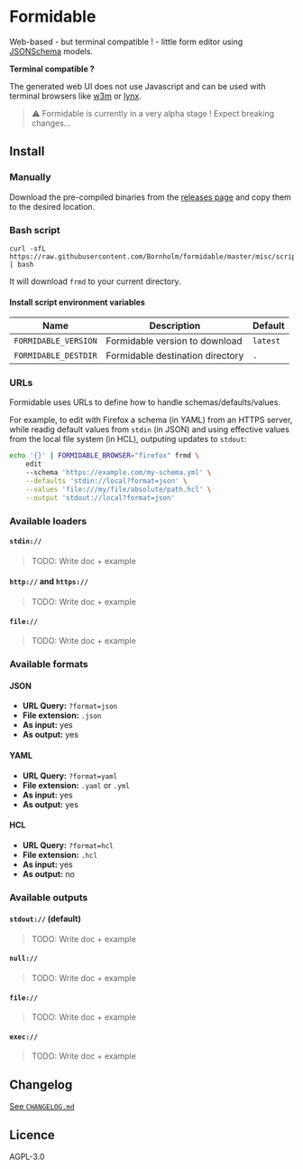 # Formidable

Web-based - but terminal compatible ! - little form editor using [JSONSchema](https://json-schema.org/) models.

**Terminal compatible ?**

The generated web UI does not use Javascript and can be used with terminal browsers like [w3m](https://en.wikipedia.org/wiki/W3m) or [lynx](https://en.wikipedia.org/wiki/Lynx_(web_browser)).

> ⚠ Formidable is currently in a very alpha stage ! Expect breaking changes...

## Install

### Manually

Download the pre-compiled binaries from the [releases page](https://github.com/Bornholm/formidable/releases) and copy them to the desired location.

### Bash script

```
curl -sfL https://raw.githubusercontent.com/Bornholm/formidable/master/misc/script/install.sh | bash
```

It will download `frmd` to your current directory.

#### Install script environment variables

|Name|Description|Default|
|----|-----------|-------|
|`FORMIDABLE_VERSION`|Formidable version to download|`latest`|
|`FORMIDABLE_DESTDIR`|Formidable destination directory|`.`|

### URLs

Formidable uses URLs to define how to handle schemas/defaults/values.

For example, to edit with Firefox a schema (in YAML) from an HTTPS server, while readig default values from `stdin` (in JSON) and using effective values from the local file system (in HCL), outputing updates to `stdout`:

```bash
echo '{}' | FORMIDABLE_BROWSER="firefox" frmd \
    edit
    --schema 'https://example.com/my-schema.yml' \
    --defaults 'stdin://local?format=json' \
    --values 'file:///my/file/absolute/path.hcl' \
    --output 'stdout://local?format=json'
```

### Available loaders

#### `stdin://`

> TODO: Write doc + example

#### `http://` and `https://`

> TODO: Write doc + example

#### `file://`

> TODO: Write doc + example

### Available formats

#### JSON

- **URL Query:** `?format=json`
- **File extension:** `.json`
- **As input:** yes
- **As output:** yes

#### YAML

- **URL Query:** `?format=yaml`
- **File extension:** `.yaml` or `.yml`
- **As input:** yes
- **As output:** yes

#### HCL

- **URL Query:** `?format=hcl`
- **File extension:** `.hcl`
- **As input:** yes
- **As output:** no

### Available outputs

#### `stdout://` (default)

> TODO: Write doc + example

#### `null://`

> TODO: Write doc + example

#### `file://`

> TODO: Write doc + example

#### `exec://`

> TODO: Write doc + example

## Changelog

[See `CHANGELOG.md`](./CHANGELOG.md)

## Licence

AGPL-3.0
